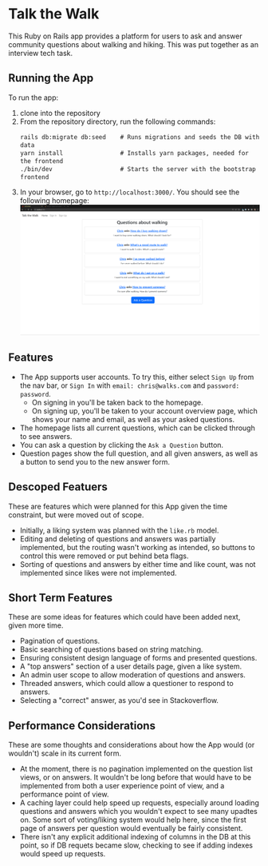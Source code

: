 # Talk the Walk

This Ruby on Rails app provides a platform for users to ask and answer community questions about walking and hiking. This was put together as an interview tech task.

## Running the App

To run the app: 
1. clone into the repository
2. From the repository directory, run the following commands:
    ```
    rails db:migrate db:seed    # Runs migrations and seeds the DB with data
    yarn install                # Installs yarn packages, needed for the frontend
    ./bin/dev                   # Starts the server with the bootstrap frontend
    ```
3. In your browser, go to `http://localhost:3000/`. You should see the following homepage:
    ![Homepage](app\assets\images\homepage.png)

## Features

- The App supports user accounts. To try this, either select `Sign Up` from the nav bar, or `Sign In` with `email: chris@walks.com` and `password: password`. 
    - On signing in you'll be taken back to the homepage.
    - On signing up, you'll be taken to your account overview page, which shows your name and email, as well as your asked questions.
- The homepage lists all current questions, which can be clicked through to see answers.
- You can ask a question by clicking the `Ask a Question` button.
- Question pages show the full question, and all given answers, as well as a button to send you to the new answer form. 

## Descoped Featuers
These are features which were planned for this App given the time constraint, but were moved out of scope. 

- Initially, a liking system was planned with the `like.rb` model. 
- Editing and deleting of questions and answers was partially implemented, but the routing wasn't working as intended, so buttons to control this were removed or put behind beta flags. 
- Sorting of questions and answers by either time and like count, was not implemented since likes were not implemented.

## Short Term Features
These are some ideas for features which could have been added next, given more time.

- Pagination of questions.
- Basic searching of questions based on string matching.
- Ensuring consistent design language of forms and presented questions.
- A "top answers" section of a user details page, given a like system.
- An admin user scope to allow moderation of questions and answers.
- Threaded answers, which could allow a questioner to respond to answers.
- Selecting a "correct" answer, as you'd see in Stackoverflow. 

## Performance Considerations
These are some thoughts and considerations about how the App would (or wouldn't) scale in its current form.

- At the moment, there is no pagination implemented on the question list views, or on answers. It wouldn't be long before that would have to be implemented from both a user experience point of view, and a performance point of view. 
- A caching layer could help speed up requests, especially around loading questions and answers which you wouldn't expect to see many upadtes on. Some sort of voting/liking system would help here, since the first page of answers per question would eventually be fairly consistent. 
- There isn't any explicit additional indexing of columns in the DB at this point, so if DB requets became slow, checking to see if adding indexes would speed up requests. 